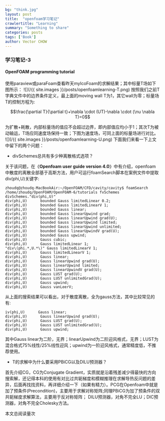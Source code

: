 ```yaml
---
bg: "think.jpg"
layout: post
title:  "openfoam学习笔记"
crawlertitle: "Learning"
summary: "Something to share"
categories: posts
tags: ['Book']
author: Vector CHOW
---
```

<script type="text/x-mathjax-config">
    MathJax.Hub.Config({
      tex2jax: {
        skipTags: ['script', 'noscript', 'style', 'textarea', 'pre'],
        inlineMath: [['$','$']]
      }
    });
  </script>
  <script src="https://cdn.mathjax.org/mathjax/latest/MathJax.js?config=TeX-AMS-MML_HTMLorMML" type="text/javascript"></script>
  
### 学习笔记-3
#### OpenFOAM programming tutorial
使用paraview或paraFoam查看昨天myIcoFoam的求解结果；其中标量T场如下图所示：
![](/{{ site.images }}/posts/openfoamlearning-T.png) 
按照我们之前T字典文件中的边界条件定义，最上面的moving wall T为1，其它wall为零；标量场T的控制方程为:

$$\frac{\partial T}{\partial t}+\nabla \cdot (UT)-\nabla \cdot (\nu \nabla T)=0$$ 

为扩散+耗散，内部标量场的值应不会超过边界，即内部值应均小于1；其次T为被动输运，T场应同速度场保持一致；下图为速度场，可同上面的标量场进行对比。
![](/{{ site.images }}/posts/openfoamlearning-U.png) 
下面我们来看一下上文中留下的两个问题：

+ divSchemes总共有多少种离散格式选项？

关于该问题，在《**Openfoam user guide version 4.0**》中有介绍，openfoam中散度的离散全部基于高斯方法，用户可运行foamSearch脚本在案例文件中提取div(phi,U)关键字:

```
zhoudq@zhoudq-MacBookAir:~/OpenFOAM/CFD/cavity/cavity$ foamSearch /home/zhoudq/OpenFOAM/OpenFOAM-6/tutorials fvSchemes  divSchemes."div(phi,U)"
div(phi,U)      bounded Gauss limitedLinear 0.2;
div(phi,U)      bounded Gauss limitedLinearV 1;
div(phi,U)      bounded Gauss linear;
div(phi,U)      bounded Gauss linearUpwind grad;
div(phi,U)      bounded Gauss linearUpwind grad(U);
div(phi,U)      bounded Gauss linearUpwind limited;
div(phi,U)      bounded Gauss linearUpwind unlimited;
div(phi,U)      bounded Gauss linearUpwindV grad(U);
div(phi,U)      bounded Gauss upwind;
div(phi,U)      Gauss cubic;
div(phi,U)      Gauss limitedLinear 1;
"div\(phi.*,U.*\)" Gauss limitedLinearV 1;
div(phi,U)      Gauss limitedLinearV 1;
div(phi,U)      Gauss linear;
div(phi,U)      Gauss linearUpwind grad(U);
div(phi,U)      Gauss linearUpwind limited;
div(phi,U)      Gauss linearUpwindV grad(U);
div(phi,U)      Gauss LUST grad(U);
div(phi,U)      Gauss LUST unlimitedGrad(U);
div(phi,U)      Gauss upwind;
div(phi,U)      Gauss vanLeerV;

```

从上面的搜索结果可以看出，对于散度离散，全为gauss方法，其中比较常见的有:

```
iv(phi,U)      Gauss linear;
div(phi,U)      Gauss linearUpwind grad(U);
div(phi,U)      Gauss LUST grad(U);
div(phi,U)      Gauss LUST unlimitedGrad(U);
div(phi,U)      Gauss upwind;
```
其中Gauss linear为二阶，无界；linearUpwind为二阶迎风格式，无界；LUST为混合格式75%线性/25%线性迎风；upwind为一阶迎风格式，通常精度低，不推荐使用。

+ T的求解中为什么要采用PBiCG以及DILU预测器？

首先介绍CG，CG为Conjugate Gradient，实质就是沿着残差减少得最快的方向搜索解，还记得本科的使用有对比过共轭梯度和模糊推理在求解导热反问题的差异，后面再找找资料，再详细介绍一下（如果有精力）。PCG在Openfoam中就是加了预条件(Precondition)，主要用于求解对称矩阵;同理PBiCG为加了预条件的双共轭梯度求解算法，主要用于反对称矩阵；
DILU预测器，对角不完全LU；DIC预测器，对角不完全Cholesky方法。


 <span id="busuanzi_container_page_pv">
  本文总阅读量<span id="busuanzi_value_page_pv"></span>次
</span>

